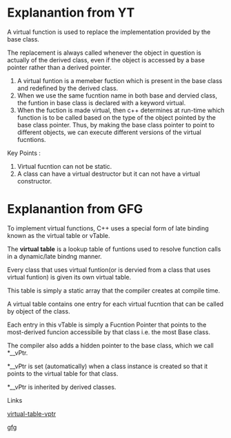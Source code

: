 # Explanantion from YT
A virtual function is used to replace the implementation provided by the base class.

The replacement is always called whenever the object in question is actually of the derived class, even if the object is accessed by a base pointer rather than a derived pointer.

1. A virtual funtion is a memeber fuction which is present in the base class and redefined by the derived class.
2. When we use the same fucntion name in both base and dervied class, the funtion in base class is declared with a keyword virtual.
3. When the fuction is made virtual,  then c++ determines at run-time which function is to be called based on the type of the object pointed by the base class pointer.
Thus, by making the base class pointer to point to different objects, we can execute different versions of the virtual fucntions.

Key Points :
1. Virtual fucntion can not be static.
2. A class can have a virtual destructor but it can not have a virtual constructor.

# Explanantion from GFG

To implement virtual functions, C++ uses a special form of late binding known as the virtual table or vTable.

The **virtual table** is a lookup table of funtions used to resolve function calls in a dynamic/late bindng manner.


Every class that uses virtual funtion(or is dervied from a class that uses virtual funtion) is given its own virtual table.


This table is simply a static array that the compiler creates at compile time.

A virtual table contains one entry for each virtual fucntion that can be called by object of the class.


Each entry in this vTable is simply a Fucntion Pointer that points to the most-derived funcion accessibile by that class i.e. the most Base class.


The compiler also adds a hidden pointer to the base class, which we call \*__vPtr.


\*__vPtr is set (automatically) when a class instance is created so that it points to the virtual table for that class.

\*__vPtr is inherited by derived classes.


Links

[virtual-table-vptr](https://www.go4expert.com/articles/virtual-table-vptr-t16544/)

[gfg](https://practice.geeksforgeeks.org/problems/what-are-vtable-and-vptr)
